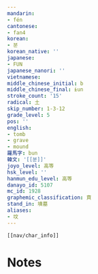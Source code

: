 ```yaml
---
mandarin:
- fén
cantonese:
- fan4
korean:
- 분
korean_native: ''
japanese:
- FUN
japanese_nanori: ''
vietnamese:
middle_chinese_initial: b
middle_chinese_final: ɨun
stroke_count: '15'
radical: 土
skip_number: 1-3-12
grade_level: 5
pos: ''
english:
- tomb
- grave
- mound
羅馬字: bun
韓文: '[[분]]'
joyo_level: 高等
hsk_level: ''
hanmun_edu_level: 高等
danayo_id: 5107
mc_id: 1928
graphemic_classification: 賁
stand_in: 墳墓
aliases:
- 坟
---
```

```meta-bind-embed
[[nav/char_info]]
```

# Notes
